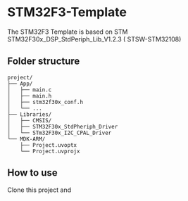 # STM32F3-Template

The STM32F3 Template is based on STM STM32F30x_DSP_StdPeriph_Lib_V1.2.3 (
STSW-STM32108)

## Folder structure

```
project/
├── App/
│   ├── main.c
│   ├── main.h
│   ├── stm32f30x_conf.h
│   └── ...
├── Libraries/
│   ├── CMSIS/
│   ├── STM32F30x_StdPheriph_Driver
│   └── STm32F30x_I2C_CPAL_Driver
└── MDK-ARM/
    ├── Project.uvoptx
    └── Project.uvprojx

```

## How to use

Clone this project and 